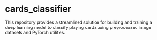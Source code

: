 # cards_classifier
This repository provides a streamlined solution for building and training a deep learning model to classify playing cards using preprocessed image datasets and PyTorch utilities.
